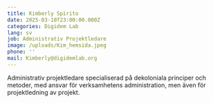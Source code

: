 ```yaml
---
title: Kimberly Spirito
date: 2025-03-10T23:00:00.000Z
categories: Digidem Lab
lang: sv
job: Administrativ Projektledare
image: /uploads/Kim_hemsida.jpeg
phone: ''
mail: Kimberly@digidemlab.org
---
```


Administrativ projektledare specialiserad på dekoloniala principer och metoder, med ansvar för verksamhetens administration, men även för projektledning av projekt.
